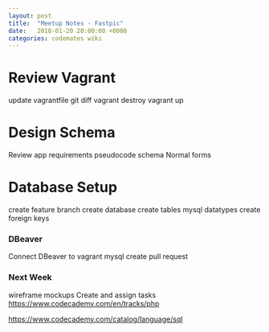 ```yaml
---
layout: post
title:  "Meetup Notes - Fastpic"
date:   2018-01-20 20:00:00 +0000
categories: codemates wiki
---
```


# Review Vagrant

update vagrantfile
git diff
vagrant destroy
vagrant up

# Design Schema 

Review app requirements
pseudocode schema
Normal forms

# Database Setup

create feature branch
create database
create tables
mysql datatypes
create foreign keys

### DBeaver

Connect DBeaver to vagrant mysql
create pull request

### Next Week

wireframe mockups
Create and assign tasks
https://www.codecademy.com/en/tracks/php

https://www.codecademy.com/catalog/language/sql
